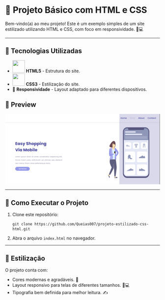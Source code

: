 <h1>📌 Projeto Básico com HTML e CSS</h1>

<p>Bem-vindo(a) ao meu projeto! Este é um exemplo simples de um site estilizado utilizando HTML e CSS, com foco em responsividade. 📱💻</p>

<hr>

<h2>🚀 Tecnologias Utilizadas</h2>

<ul>
<li><img src="https://cdn.jsdelivr.net/gh/devicons/devicon/icons/html5/html5-original.svg" width="40" height="40"/> <strong>HTML5</strong> - Estrutura do site.</li>
<li><img src="https://cdn.jsdelivr.net/gh/devicons/devicon/icons/css3/css3-original.svg" width="40" height="40"/> <strong>CSS3</strong> - Estilização do site.</li>
<li>📱 <strong>Responsividade</strong> - Layout adaptado para diferentes dispositivos.</li>
</ul>

<h2>📸 Preview</h2>
<img src=https://github.com/Queias007/projeto-estilizado-css-html/blob/master/assets/readme1.png?raw=true width="800">

<hr>
<h2>📂 Como Executar o Projeto</h2>

<ol>
<li>Clone este repositório:
<pre><code>git clone https://github.com/Queias007/projeto-estilizado-css-html.git</code></pre>
</li>
<li>Abra o arquivo <code>index.html</code> no navegador.</li>
</ol>

<hr>

<h2>🎨 Estilização</h2>
<p>O projeto conta com:</p>
<ul>
<li>Cores modernas e agradáveis. 🎨</li>
<li>Layout responsivo para telas de diferentes tamanhos. 📱💻</li>
<li>Tipografia bem definida para melhor leitura. ✍️</li>
</ul>
